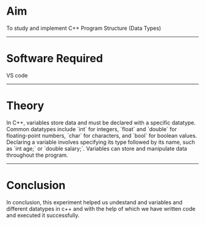 <h1>Aim</h1>
<p>To study and implement C++ Program Structure (Data Types)</p>
<hr>
<h1>Software Required</h1>
<p>VS code</p>
<hr>
<h1>Theory</h1>
<p>In C++, variables store data and must be declared with a specific datatype. Common datatypes include `int` for integers, `float` and `double` for floating-point numbers, `char` for characters, and `bool` for boolean values. Declaring a variable involves specifying its type followed by its name, such as `int age;` or `double salary;`. Variables can store and manipulate data throughout the program.</p>
<hr>
<h1>Conclusion</h1>
<p>In conclusion, this experiment helped us undestand and variables and different datatypes in c++ and with the help of which we have written code and executed it successfully.</p>
